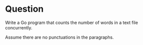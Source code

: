 # Question

Write a Go program that counts the number of words in a text file concurrently.

Assume there are no punctuations in the paragraphs.